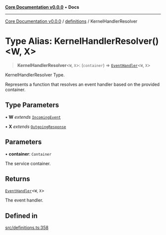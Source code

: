 [**Core Documentation v0.0.0**](../../README.md) • **Docs**

***

[Core Documentation v0.0.0](../../modules.md) / [definitions](../README.md) / KernelHandlerResolver

# Type Alias: KernelHandlerResolver()\<W, X\>

> **KernelHandlerResolver**\<`W`, `X`\>: (`container`) => [`EventHandler`](EventHandler.md)\<`W`, `X`\>

KernelHandlerResolver Type.

Represents a function that resolves an event handler based on the provided container.

## Type Parameters

• **W** *extends* [`IncomingEvent`](../../events/IncomingEvent/classes/IncomingEvent.md)

• **X** *extends* [`OutgoingResponse`](../../events/OutgoingResponse/classes/OutgoingResponse.md)

## Parameters

• **container**: `Container`

The service container.

## Returns

[`EventHandler`](EventHandler.md)\<`W`, `X`\>

The event handler.

## Defined in

[src/definitions.ts:358](https://github.com/stonemjs/core/blob/65be5a9387baf469de681455799e33a2688aa3c9/src/definitions.ts#L358)
